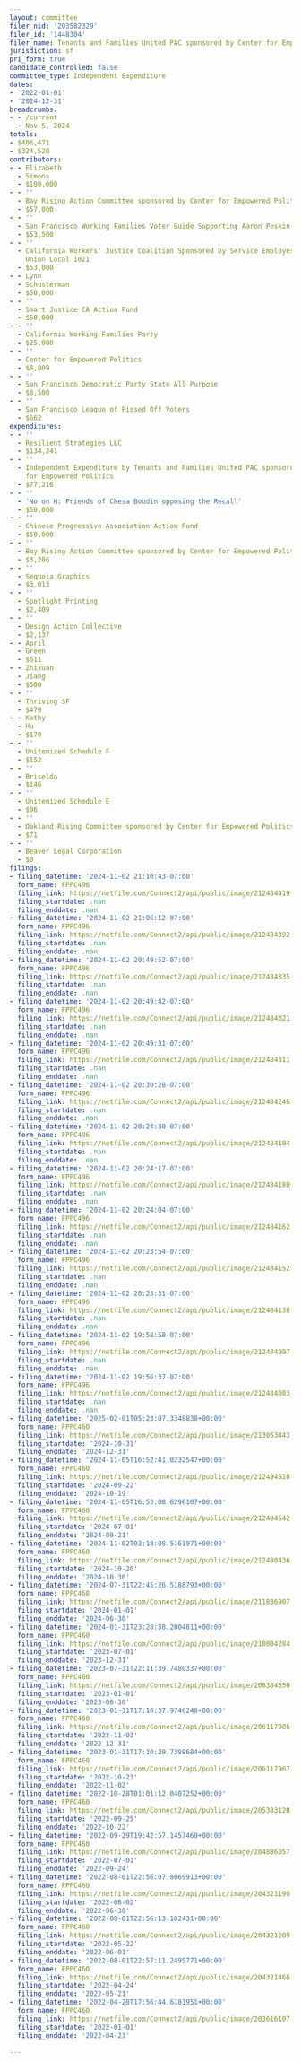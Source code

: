 ```yaml
---
layout: committee
filer_nid: '203582329'
filer_id: '1448304'
filer_name: Tenants and Families United PAC sponsored by Center for Empowered Politics
jurisdiction: sf
pri_form: true
candidate_controlled: false
committee_type: Independent Expenditure
dates:
- '2022-01-01'
- '2024-12-31'
breadcrumbs:
- - /current
  - Nov 5, 2024
totals:
- $406,471
- $324,528
contributors:
- - Elizabeth
  - Simons
  - $100,000
- - ''
  - Bay Rising Action Committee sponsored by Center for Empowered Politics
  - $57,000
- - ''
  - San Francisco Working Families Voter Guide Supporting Aaron Peskin for Mayor
  - $53,500
- - ''
  - California Workers' Justice Coalition Sponsored by Service Employess International
    Union Local 1021
  - $53,000
- - Lynn
  - Schusterman
  - $50,000
- - ''
  - Smart Justice CA Action Fund
  - $50,000
- - ''
  - California Working Families Party
  - $25,000
- - ''
  - Center for Empowered Politics
  - $8,809
- - ''
  - San Francisco Democratic Party State All Purpose
  - $8,500
- - ''
  - San Francisco League of Pissed Off Voters
  - $662
expenditures:
- - ''
  - Resilient Strategies LLC
  - $134,241
- - ''
  - Independent Expenditure by Tenants and Families United PAC sponsored by Center
    for Empowered Politics
  - $77,216
- - ''
  - 'No on H: Friends of Chesa Boudin opposing the Recall'
  - $50,000
- - ''
  - Chinese Progressive Association Action Fund
  - $50,000
- - ''
  - Bay Rising Action Committee sponsored by Center for Empowered Politics
  - $3,286
- - ''
  - Sequoia Graphics
  - $3,013
- - ''
  - Spotlight Printing
  - $2,409
- - ''
  - Design Action Collective
  - $2,137
- - April
  - Green
  - $611
- - Zhixuan
  - Jiang
  - $500
- - ''
  - Thriving SF
  - $479
- - Kathy
  - Hu
  - $170
- - ''
  - Unitemized Schedule F
  - $152
- - ''
  - Briselda
  - $146
- - ''
  - Unitemized Schedule E
  - $96
- - ''
  - Oakland Rising Committee sponsored by Center for Empowered Politics
  - $71
- - ''
  - Beaver Legal Corporation
  - $0
filings:
- filing_datetime: '2024-11-02 21:10:43-07:00'
  form_name: FPPC496
  filing_link: https://netfile.com/Connect2/api/public/image/212484419
  filing_startdate: .nan
  filing_enddate: .nan
- filing_datetime: '2024-11-02 21:06:12-07:00'
  form_name: FPPC496
  filing_link: https://netfile.com/Connect2/api/public/image/212484392
  filing_startdate: .nan
  filing_enddate: .nan
- filing_datetime: '2024-11-02 20:49:52-07:00'
  form_name: FPPC496
  filing_link: https://netfile.com/Connect2/api/public/image/212484335
  filing_startdate: .nan
  filing_enddate: .nan
- filing_datetime: '2024-11-02 20:49:42-07:00'
  form_name: FPPC496
  filing_link: https://netfile.com/Connect2/api/public/image/212484321
  filing_startdate: .nan
  filing_enddate: .nan
- filing_datetime: '2024-11-02 20:49:31-07:00'
  form_name: FPPC496
  filing_link: https://netfile.com/Connect2/api/public/image/212484311
  filing_startdate: .nan
  filing_enddate: .nan
- filing_datetime: '2024-11-02 20:30:28-07:00'
  form_name: FPPC496
  filing_link: https://netfile.com/Connect2/api/public/image/212484246
  filing_startdate: .nan
  filing_enddate: .nan
- filing_datetime: '2024-11-02 20:24:30-07:00'
  form_name: FPPC496
  filing_link: https://netfile.com/Connect2/api/public/image/212484194
  filing_startdate: .nan
  filing_enddate: .nan
- filing_datetime: '2024-11-02 20:24:17-07:00'
  form_name: FPPC496
  filing_link: https://netfile.com/Connect2/api/public/image/212484180
  filing_startdate: .nan
  filing_enddate: .nan
- filing_datetime: '2024-11-02 20:24:04-07:00'
  form_name: FPPC496
  filing_link: https://netfile.com/Connect2/api/public/image/212484162
  filing_startdate: .nan
  filing_enddate: .nan
- filing_datetime: '2024-11-02 20:23:54-07:00'
  form_name: FPPC496
  filing_link: https://netfile.com/Connect2/api/public/image/212484152
  filing_startdate: .nan
  filing_enddate: .nan
- filing_datetime: '2024-11-02 20:23:31-07:00'
  form_name: FPPC496
  filing_link: https://netfile.com/Connect2/api/public/image/212484138
  filing_startdate: .nan
  filing_enddate: .nan
- filing_datetime: '2024-11-02 19:58:58-07:00'
  form_name: FPPC496
  filing_link: https://netfile.com/Connect2/api/public/image/212484097
  filing_startdate: .nan
  filing_enddate: .nan
- filing_datetime: '2024-11-02 19:56:37-07:00'
  form_name: FPPC496
  filing_link: https://netfile.com/Connect2/api/public/image/212484083
  filing_startdate: .nan
  filing_enddate: .nan
- filing_datetime: '2025-02-01T05:23:07.3348838+00:00'
  form_name: FPPC460
  filing_link: https://netfile.com/Connect2/api/public/image/213053443
  filing_startdate: '2024-10-31'
  filing_enddate: '2024-12-31'
- filing_datetime: '2024-11-05T16:52:41.0232547+00:00'
  form_name: FPPC460
  filing_link: https://netfile.com/Connect2/api/public/image/212494528
  filing_startdate: '2024-09-22'
  filing_enddate: '2024-10-19'
- filing_datetime: '2024-11-05T16:53:08.6296107+00:00'
  form_name: FPPC460
  filing_link: https://netfile.com/Connect2/api/public/image/212494542
  filing_startdate: '2024-07-01'
  filing_enddate: '2024-09-21'
- filing_datetime: '2024-11-02T03:18:08.5161971+00:00'
  form_name: FPPC460
  filing_link: https://netfile.com/Connect2/api/public/image/212480436
  filing_startdate: '2024-10-20'
  filing_enddate: '2024-10-30'
- filing_datetime: '2024-07-31T22:45:26.5188793+00:00'
  form_name: FPPC460
  filing_link: https://netfile.com/Connect2/api/public/image/211836907
  filing_startdate: '2024-01-01'
  filing_enddate: '2024-06-30'
- filing_datetime: '2024-01-31T23:28:38.2004811+00:00'
  form_name: FPPC460
  filing_link: https://netfile.com/Connect2/api/public/image/210004284
  filing_startdate: '2023-07-01'
  filing_enddate: '2023-12-31'
- filing_datetime: '2023-07-31T22:11:39.7480337+00:00'
  form_name: FPPC460
  filing_link: https://netfile.com/Connect2/api/public/image/208384350
  filing_startdate: '2023-01-01'
  filing_enddate: '2023-06-30'
- filing_datetime: '2023-01-31T17:10:37.9746248+00:00'
  form_name: FPPC460
  filing_link: https://netfile.com/Connect2/api/public/image/206117986
  filing_startdate: '2022-11-03'
  filing_enddate: '2022-12-31'
- filing_datetime: '2023-01-31T17:10:29.7398684+00:00'
  form_name: FPPC460
  filing_link: https://netfile.com/Connect2/api/public/image/206117967
  filing_startdate: '2022-10-23'
  filing_enddate: '2022-11-02'
- filing_datetime: '2022-10-28T01:01:12.0407252+00:00'
  form_name: FPPC460
  filing_link: https://netfile.com/Connect2/api/public/image/205383120
  filing_startdate: '2022-09-25'
  filing_enddate: '2022-10-22'
- filing_datetime: '2022-09-29T19:42:57.1457469+00:00'
  form_name: FPPC460
  filing_link: https://netfile.com/Connect2/api/public/image/204886057
  filing_startdate: '2022-07-01'
  filing_enddate: '2022-09-24'
- filing_datetime: '2022-08-01T22:56:07.8069913+00:00'
  form_name: FPPC460
  filing_link: https://netfile.com/Connect2/api/public/image/204321190
  filing_startdate: '2022-06-02'
  filing_enddate: '2022-06-30'
- filing_datetime: '2022-08-01T22:56:13.182431+00:00'
  form_name: FPPC460
  filing_link: https://netfile.com/Connect2/api/public/image/204321209
  filing_startdate: '2022-05-22'
  filing_enddate: '2022-06-01'
- filing_datetime: '2022-08-01T22:57:11.2495771+00:00'
  form_name: FPPC460
  filing_link: https://netfile.com/Connect2/api/public/image/204321466
  filing_startdate: '2022-04-24'
  filing_enddate: '2022-05-21'
- filing_datetime: '2022-04-28T17:56:44.6181951+00:00'
  form_name: FPPC460
  filing_link: https://netfile.com/Connect2/api/public/image/203616107
  filing_startdate: '2022-01-01'
  filing_enddate: '2022-04-23'

---
```

